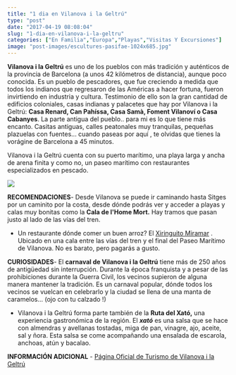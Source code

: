 ```yaml
---
title: "1 dia en Vilanova i la Geltrú"
type: "post"
date: "2017-04-19 08:08:04"
slug: "1-dia-en-vilanova-i-la-geltru"
categories: ["En Familia","Europa","Playas","Visitas Y Excursiones"]
image: "post-images/escultures-pasifae-1024x685.jpg"
---
```


**Vilanova i la Geltrú** es uno de los pueblos con más tradición y auténticos de la provincia de Barcelona (a unos 42 kilómetros de distancia), aunque poco conocida. Es un pueblo de pescadores, que fue creciendo a medida que todos los indianos que regresaron de las Américas a hacer fortuna, fueron invirtiendo en industria y cultura. Testimonio de ello son la gran cantidad de edificios coloniales, casas indianas y palacetes que hay por Vilanova i la Geltrú: **Casa Renard, Can Pahíssa, Casa Samà, Foment Vilanoví o Casa Cabanyes**. La parte antigua del pueblo.. para mi es lo que tiene más encanto. Casitas antiguas, calles peatonales muy tranquilas, pequeñas plazuelas con fuentes... cuando paseas por aquí , te olvidas que tienes la vorágine de Barcelona a 45 minutos.  
  
Vilanova i la Geltrú cuenta con su puerto marítimo, una playa larga y ancha de arena finita y como no, un paseo marítimo con restaurantes especializados en pescado.  
  
![](post-images/escultures-pasifae-1024x685.jpg)  
  
   
  
**RECOMENDACIONES**- Desde Vilanova se puede ir caminando hasta Sitges por un caminito por la costa, desde dónde podrás ver y acceder a playas y calas muy bonitas como la **Cala de l'Home Mort.** Hay tramos que pasan justo al lado de las vías del tren.
- Un restaurante dónde comer un buen arroz? El [Xiringuito Miramar](http://www.xiringuitomiramar.com/) . Ubicado en una cala entre las vías del tren y el final del Paseo Marítimo de Vilanova. No es barato, pero pagarás a gusto.

**CURIOSIDADES**- El **carnaval de Vilanova i la Geltrú** tiene más de 250 años de antigüedad sin interrupción. Durante la época franquista y a pesar de las prohibiciones durante la Guerra Civil, los vecinos supieron de alguna manera mantener la tradición. Es un carnaval popular, dónde todos los vecinos se vuelcan en celebrarlo y la ciudad se llena de una manta de caramelos... (ojo con tu calzado !)

- Vilanova i la Geltrú forma parte también de la **Ruta del Xató,** una experiencia gastronómica de la región. El ***xató*** es una salsa que se hace con almendras y avellanas tostadas, miga de pan, vinagre, ajo, aceite, sal y ñora. Esta salsa se come acompañando una ensalada de escarola, anchoas, atún y bacalao.

**INFORMACIÓN ADICIONAL** - [Página Oficial de Turismo de Vilanova i la Geltrú ](http://www.vilanovaturisme.cat/es)